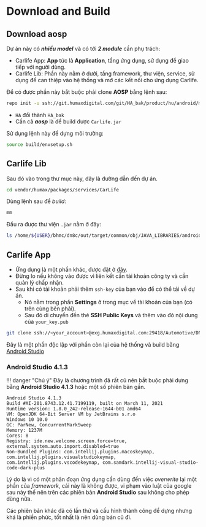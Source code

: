 # Download and Build

## Download aosp

Dự án này có ___nhiều model___ và có tới ___2 module___ cần phụ trách:
- Carlife App: __App__ tức là __Application__, tầng ứng dụng, sử dụng để giao tiếp với người dùng.
- Carlife Lib: Phần này nằm ở dưới, tầng framework, thư viện, service, sử dụng để can thiệp vào hệ thống và mở  các kết nối cho ứng dụng Carlife.

Để có được phần này bắt buộc phải clone __AOSP__ bằng lệnh sau:

```bash
repo init -u ssh://git.humaxdigital.com/git/HA_bak/product/hu/android/manifest -b p_dn8c
```

- `HA` đổi thành `HA_bak`
- Cần cả ___aosp___ là để build được `Carlife.jar`

Sử dụng lệnh này để dựng môi trường:

```bash
source build/envsetup.sh
```

## Carlife Lib

Sau đó vào trong thư mục này, đây là đường dẫn đến dự án.

```bash
cd vendor/humax/packages/services/CarLife
```

Dùng lệnh sau để _build_:

```bash
mm
```

Đầu ra được thư viện `.jar` nằm ở đây:

```bash
ls /home/${USER}/bhmc/dn8c/out/target/common/obj/JAVA_LIBRARIES/android.humaxdigital.carlife_intermediates/classes.jar
```

## Carlife App

- Ứng dụng là một phần khác, được đặt ở [đây](http://exg.humaxdigital.com:8080/#/admin/projects/Automotive/DN8C/Carlife).
- Đừng lo nếu không vào được vì liên kết cần tài khoản công ty và cần quản lý chấp nhận.
- Sau khi có tài khoản phải thêm `ssh-key` của bạn vào để có thể tải về dự án.
    - Nó nằm trong phần __Settings__ ở trong mục về tài khoản của bạn (có trên cùng bên phải).
    - Sau đó di chuyển đến thẻ __SSH Public Keys__ và thêm vào đó nội dung của `your_key.pub`

```bash
git clone ssh://<your_account>@exg.humaxdigital.com:29418/Automotive/DN8C/Carlife && scp -p -P 29418 <your_account>@exg.humaxdigital.com:hooks/commit-msg Carlife/.git/hooks/
```

Đây là một phần độc lập với phần còn lại của hệ thống và build bằng [Android Studio](../../Software/AndroidStudio/software-android-studio-overview.md)

### Android Studio 4.1.3

!!! danger "Chú ý"
    Đây là chương trình đã rất cũ nên bắt buộc phải dựng bằng __Android Studio 4.1.3__ hoặc một số phiên bản gần.


```text
Android Studio 4.1.3
Build #AI-201.8743.12.41.7199119, built on March 11, 2021
Runtime version: 1.8.0_242-release-1644-b01 amd64
VM: OpenJDK 64-Bit Server VM by JetBrains s.r.o
Windows 10 10.0
GC: ParNew, ConcurrentMarkSweep
Memory: 1237M
Cores: 8
Registry: ide.new.welcome.screen.force=true, external.system.auto.import.disabled=true
Non-Bundled Plugins: com.intellij.plugins.macoskeymap, com.intellij.plugins.visualstudiokeymap, com.intellij.plugins.vscodekeymap, com.samdark.intellij-visual-studio-code-dark-plus
```

Lý do là vì có một phân đoạn ứng dụng cần dùng đến việc _overwrite_ lại một phần của _framework_, cái này là không được, vi phạm vào luật của google sau này thế nên trên các phiên bản __Android Studio__ sau không cho phép dùng nữa.

Các phiên bản khác đã có lần thử và cấu hình thành công để dựng nhưng khá là phiền phức, tốt nhất là nên dùng bản cũ đi.